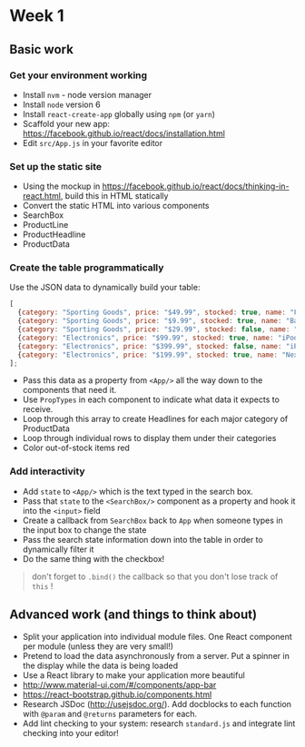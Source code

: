 # Week 1

## Basic work

### Get your environment working

- Install `nvm` - node version manager
- Install `node` version 6
- Install `react-create-app` globally using `npm` (or `yarn`)
- Scaffold your new app: https://facebook.github.io/react/docs/installation.html
- Edit `src/App.js` in your favorite editor

### Set up the static site
- Using the mockup in https://facebook.github.io/react/docs/thinking-in-react.html, build this in HTML statically
- Convert the static HTML into various components
 - SearchBox
 - ProductLine
 - ProductHeadline
 - ProductData

### Create the table programmatically

Use the JSON data to dynamically build your table:

```javascript
[
  {category: "Sporting Goods", price: "$49.99", stocked: true, name: "Football"},
  {category: "Sporting Goods", price: "$9.99", stocked: true, name: "Baseball"},
  {category: "Sporting Goods", price: "$29.99", stocked: false, name: "Basketball"},
  {category: "Electronics", price: "$99.99", stocked: true, name: "iPod Touch"},
  {category: "Electronics", price: "$399.99", stocked: false, name: "iPhone 5"},
  {category: "Electronics", price: "$199.99", stocked: true, name: "Nexus 7"}
];
```
- Pass this data as a property from `<App/>` all the way down to the components that need it.
- Use `PropTypes` in each component to indicate what data it expects to receive.
- Loop through this array to create Headlines for each major category of ProductData
- Loop through individual rows to display them under their categories
- Color out-of-stock items red

### Add interactivity

- Add `state` to `<App/>` which is the text typed in the search box.
- Pass that `state` to the `<SearchBox/>` component as a property and hook it into the `<input>` field
- Create a callback from `SearchBox` back to `App` when someone types in the input box to change the state
- Pass the search state information down into the table in order to dynamically filter it
- Do the same thing with the checkbox!

> don't forget to `.bind()` the callback so that you don't lose track of `this` !

## Advanced work (and things to think about)

- Split your application into individual module files. One React component per module (unless they are very small!)
- Pretend to load the data asynchronously from a server. Put a spinner in the display while the data is being loaded
- Use a React library to make your application more beautiful
 - http://www.material-ui.com/#/components/app-bar
 - https://react-bootstrap.github.io/components.html
- Research JSDoc (http://usejsdoc.org/). Add docblocks to each function with `@param` and `@returns` parameters for each.
- Add lint checking to your system: research `standard.js` and integrate lint checking into your editor!
